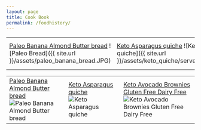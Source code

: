 ```yaml
---
layout: page
title: Cook Book
permalink: /foodhistory/
---
```



|   |   |   |
|---|---|---|
|[Paleo Banana Almond Butter bread](http://mela.ro/food/2018/09/25/Paleo-banana-bread/) ![Paleo Bread]({{ site.url }}/assets/paleo_banana_bread.JPG)|[Keto Asparagus quiche](http://mela.ro/food/2018/09/26/Keto-Asparagus-quiche/) ![Keto quiche]({{ site.url }}/assets/keto_quiche/serve.JPG)|[eto Avocado Brownies Gluten Free Dairy Free](http://mela.ro/food/2018/09/30/keto-avocado-brownies/) ![Keto Avocado Brownies Gluten Free Dairy Free]({{ site.url }}/assets/keto_avocado_brownie/ema.JPG)|


<table width="100%">
  <tr>
    <td width="(100/3)%">
        <a href="http://mela.ro/food/2018/09/25/Paleo-banana-bread/">Paleo Banana Almond Butter bread</a>
        <img src="{{ site.url }}/assets/paleo_banana_bread.JPG" alt="Paleo Banana Almond Butter bread"/>
    </td>
    <td width="(100/3)%">
        <a href="http://mela.ro/food/2018/09/26/Keto-Asparagus-quiche/">Keto Asparagus quiche</a>
        <img src="{{ site.url }}/assets/keto_quiche/serve.JPG" alt="Keto Asparagus quiche"/>
    </td> 
    <td width="(100/3)%">
        <a href="http://mela.ro/food/2018/09/30/keto-avocado-brownies/">Keto Avocado Brownies Gluten Free Dairy Free</a>
        <img src="{{ site.url }}/assets/keto_avocado_brownie/ema.JPG" alt="Keto Avocado Brownies Gluten Free Dairy Free"/>
    </td>
  </tr>
</table>